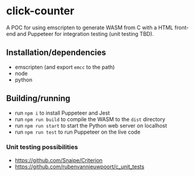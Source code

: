 # click-counter
A POC for using emscripten to generate WASM from C with a HTML front-end and Puppeteer for integration testing (unit testing TBD).

## Installation/dependencies
- emscripten (and export `emcc` to the path)
- node
- python

## Building/running
- run `npm i` to install Puppeteer and Jest
- run `npm run build` to compile the WASM to the `dist` directory
- run `npm run start` to start the Python web server on localhost
- run `npm run test` to run Puppeteer on the live code

### Unit testing possibilities
- <https://github.com/Snaipe/Criterion>
- <https://github.com/rubenvannieuwpoort/c_unit_tests>

